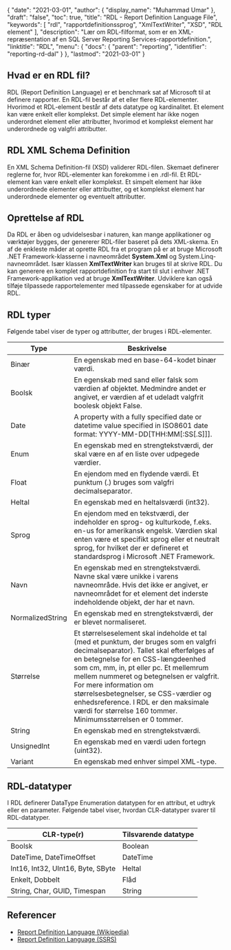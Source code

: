 {
  "date": "2021-03-01",
  "author": {
    "display_name": "Muhammad Umar"
},
  "draft": "false",
  "toc": true,
  "title": "RDL - Report Definition Language File",
  "keywords": [
"rdl",
"rapportdefinitionssprog",
"XmlTextWriter",
"XSD",
"RDL element"
],
  "description": "Lær om RDL-filformat, som er en XML-repræsentation af en SQL Server Reporting Services-rapportdefinition.",
  "linktitle": "RDL",
  "menu": {
    "docs": {
      "parent": "reporting",
      "identifier": "reporting-rd-dal"
}
},
  "lastmod": "2021-03-01"
}

## Hvad er en RDL fil? ##

RDL (Report Definition Language) er et benchmark sat af Microsoft til at definere rapporter. En RDL-fil består af et eller flere RDL-elementer. Hvorimod et RDL-element består af dets datatype og kardinalitet. Et element kan være enkelt eller komplekst. Det simple element har ikke nogen underordnet element eller attributter, hvorimod et komplekst element har underordnede og valgfri attributter.

## RDL XML Schema Definition
En XML Schema Definition-fil (XSD) validerer RDL-filen. Skemaet definerer reglerne for, hvor RDL-elementer kan forekomme i en .rdl-fil. Et RDL-element kan være enkelt eller komplekst. Et simpelt element har ikke underordnede elementer eller attributter, og et komplekst element har underordnede elementer og eventuelt attributter.

## Oprettelse af RDL
Da RDL er åben og udvidelsesbar i naturen, kan mange applikationer og værktøjer bygges, der genererer RDL-filer baseret på dets XML-skema. En af de enkleste måder at oprette RDL fra et program på er at bruge Microsoft .NET Framework-klasserne i navneområdet **System.Xml** og System.Linq-navneområdet. Især klassen **XmlTextWriter** kan bruges til at skrive RDL. Du kan generere en komplet rapportdefinition fra start til slut i enhver .NET Framework-applikation ved at bruge **XmlTextWriter**. Udviklere kan også tilføje tilpassede rapportelementer med tilpassede egenskaber for at udvide RDL.

## RDL typer
Følgende tabel viser de typer og attributter, der bruges i RDL-elementer.

|Type|Beskrivelse|
---|---|
|Binær |En egenskab med en base-64-kodet binær værdi.|
|Boolsk| En egenskab med sand eller falsk som værdien af objektet. Medmindre andet er angivet, er værdien af et udeladt valgfrit boolesk objekt False.|
|Date	|A property with a fully specified date or datetime value specified in ISO8601 date format: YYYY-MM-DD[THH:MM[:SS[.S]]].|
|Enum |En egenskab med en strengtekstværdi, der skal være en af en liste over udpegede værdier.|
|Float |En ejendom med en flydende værdi. Et punktum (.) bruges som valgfri decimalseparator.|
|Heltal |En egenskab med en heltalsværdi (int32).|
|Sprog |En ejendom med en tekstværdi, der indeholder en sprog- og kulturkode, f.eks. en-us for amerikansk engelsk. Værdien skal enten være et specifikt sprog eller et neutralt sprog, for hvilket der er defineret et standardsprog i Microsoft .NET Framework.|
|Navn |En egenskab med en strengtekstværdi. Navne skal være unikke i varens navneområde. Hvis det ikke er angivet, er navneområdet for et element det inderste indeholdende objekt, der har et navn.|
|NormalizedString |En egenskab med en strengtekstværdi, der er blevet normaliseret.|
|Størrelse |Et størrelseselement skal indeholde et tal (med et punktum, der bruges som en valgfri decimalseparator). Tallet skal efterfølges af en betegnelse for en CSS-længdeenhed som cm, mm, in, pt eller pc. Et mellemrum mellem nummeret og betegnelsen er valgfrit. For mere information om størrelsesbetegnelser, se CSS-værdier og enhedsreference. I RDL er den maksimale værdi for størrelse 160 tommer. Minimumsstørrelsen er 0 tommer.|
|String |En egenskab med en strengtekstværdi.|
|UnsignedInt |En egenskab med en værdi uden fortegn (uint32).|
|Variant |En egenskab med enhver simpel XML-type.|

## RDL-datatyper
I RDL definerer DataType Enumeration datatypen for en attribut, et udtryk eller en parameter. Følgende tabel viser, hvordan CLR-datatyper svarer til RDL-datatyper.

|CLR-type(r) |Tilsvarende datatype|
---|---|
|Boolsk| Boolean|
|DateTime, DateTimeOffset |DateTime|
|Int16, Int32, UInt16, Byte, SByte |Heltal|
|Enkelt, Dobbelt |Flåd|
|String, Char, GUID, Timespan |String|


## Referencer ##

- [Report Definition Language (Wikipedia)](https://en.wikipedia.org/wiki/Report_Definition_Language)
- [Report Definition Language (SSRS)](https://learn.microsoft.com/en-us/sql/reporting-services/reports/report-definition-language-ssrs)

